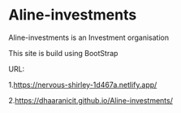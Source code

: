 # Aline-investments

Aline-investments is an Investment organisation

This site is build using BootStrap

URL:

1.https://nervous-shirley-1d467a.netlify.app/

2.https://dhaaranicit.github.io/Aline-investments/
